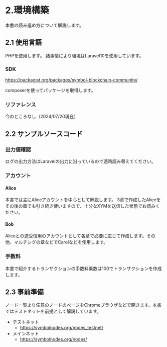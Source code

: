 # 2.環境構築

本書の読み進め方について解説します。

## 2.1 使用言語

PHPを使用します。
諸事情により環境はLaravel10を使用しています。

### SDK

https://packagist.org/packages/symbol-blockchain-community/

composerを使ってパッケージを取得します。


### リファレンス
今のところなし（2024/07/20現在）

## 2.2 サンプルソースコード


### 出力値確認

ログの出力方法はLaravelの出力に沿っているので適時読み替えてください。

### アカウント
#### Alice
本書では主にAliceアカウントを中心として解説します。
3章で作成したAliceをその後の章でも引き続き使いますので、十分なXYMを送信した状態でお読みください。

#### Bob
Aliceとの送受信用のアカウントとして各章で必要に応じて作成します。その他、マルチシグの章などでCarolなどを使用します。

### 手数料
本書で紹介するトランザクションの手数料乗数は100でトランザクションを作成します。


## 2.3 事前準備
ノード一覧より任意のノードのページをChromeブラウザなどで開きます。本書ではテストネットを前提として解説しています。

- テストネット
    - https://symbolnodes.org/nodes_testnet/
- メインネット
    - https://symbolnodes.org/nodes/
